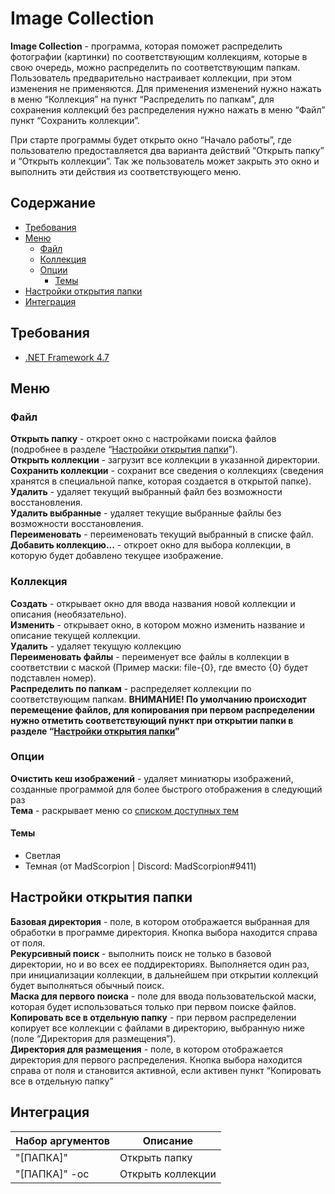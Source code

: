 # Image Collection
**Image Collection** - программа, которая поможет распределить фотографии (картинки) по соответствующим коллекциям, которые в свою очередь, можно распределить по соответствующим папкам.  
Пользователь предварительно настраивает коллекции, при этом изменения не применяются. Для применения изменений нужно нажать в меню “Коллекция” на пункт “Распределить по папкам”, для сохранения коллекций без распределения нужно нажать в меню “Файл” пункт “Сохранить коллекции”.

При старте программы будет открыто окно “Начало работы”, где пользователю предоставляется два варианта действий “Открыть папку” и “Открыть коллекции”. Так же пользователь может закрыть это окно и выполнить эти действия из соответствующего меню.
## Содержание
- [Требования](#требования)
- [Меню](#меню)
  - [Файл](#файл)
  - [Коллекция](#коллекция)
  - [Опции](#опции)
    - [Темы](#темы)
- [Настройки открытия папки](#настройки-открытия-папки)
- [Интеграция](#интеграция)
## Требования
- [.NET Framework 4.7](https://www.microsoft.com/ru-RU/download/details.aspx?id=55167)
## Меню
### Файл
**Открыть папку** - откроет окно с настройками поиска файлов (подробнее в разделе “[Настройки открытия папки](#настройки-открытия-папки)”).  
**Открыть коллекции** - загрузит все коллекции в указанной директории.  
**Сохранить коллекции** - сохранит все сведения о коллекциях (сведения хранятся в специальной папке, которая создается в открытой папке).  
**Удалить** - удаляет текущий выбранный файл без возможности восстановления.  
**Удалить выбранные** - удаляет текущие выбранные файлы без возможности восстановления.  
**Переименовать** - переименовать текущий выбранный в списке файл.  
**Добавить коллекцию...** - откроет окно для выбора коллекции, в которую будет добавлено текущее изображение.
### Коллекция
**Создать** - открывает окно для ввода названия новой коллекции и описания (необязательно).  
**Изменить** - открывает окно, в котором можно изменить название и описание текущей коллекции.  
**Удалить** - удаляет текущую коллекцию  
**Переименовать файлы** - переименует все файлы в коллекции в соответствии с маской (Пример маски: file-{0}, где вместо {0} будет подставлен номер).  
**Распределить по папкам** - распределяет коллекции по соответствующим папкам. **ВНИМАНИЕ! По умолчанию происходит перемещение файлов, для копирования при первом распределении нужно отметить соответствующий пункт при открытии папки в разделе “[Настройки открытия папки](#настройки-открытия-папки)”**
### Опции
**Очистить кеш изображений** - удаляет миниатюры изображений, созданные программой для более быстрого отображения в следующий раз  
**Тема** - раскрывает меню со [списком доступных тем](#темы) 
#### Темы
- Светлая
- Темная (от MadScorpion | Discord: MadScorpion#9411)
## Настройки открытия папки
**Базовая директория** - поле, в котором отображается выбранная для обработки в программе директория. Кнопка выбора находится справа от поля.  
**Рекурсивный поиск** - выполнить поиск не только в базовой директории, но и во всех ее поддиректориях. Выполняется один раз, при инициализации коллекции, в дальнейшем при открытии коллекций будет выполняться обычный поиск.  
**Маска для первого поиска** - поле для ввода пользовательской маски, которая будет использоваться только при первом поиске файлов.  
**Копировать все в отдельную папку** - при первом распределении копирует все коллекции с файлами в директорию, выбранную ниже (поле “Директория для размещения”).  
**Директория для размещения** - поле, в котором отображается директория для первого распределения. Кнопка выбора находится справа от поля и становится активной, если активен пункт “Копировать все в отдельную папку”
## Интеграция
Набор аргументов|Описание
---|---
"[ПАПКА]"|Открыть папку
"[ПАПКА]" -oc|Открыть коллекции